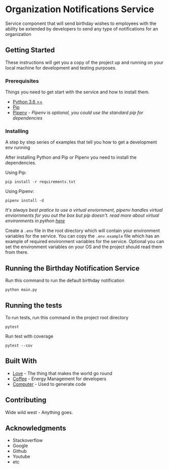# Organization Notifications Service

Service component that will send birthday wishes to employees with the ability be extended by developers to send any
type of notifications for an organization

## Getting Started

These instructions will get you a copy of the project up and running on your local machine for development and testing
purposes.

### Prerequisites

Things you need to get start with the service and how to install them.

- [Python 3.6 >=](https://www.python.org/downloads/)
- [Pip](https://pip.pypa.io/en/stable/installation/)
- [Pipenv](https://pipenv.pypa.io/en/latest/) - 
  *Pipenv is optional, you could use the standard pip for dependencies*

### Installing

A step by step series of examples that tell you how to get a development env running

After installing Python and Pip or Pipenv you need to install the dependencies.

Using Pip:

```
pip install -r requirements.txt
```

Using Pipenv:

```
pipenv install -d
```

*It's always best pratice to use a virtual enviornment, pipenv handles virtual enviornments for you out the box but pip
doesn't. read more about virtual environments in
python [here](https://www.dataquest.io/blog/a-complete-guide-to-python-virtual-environments/)*

Create a `.env` file in the root directory which will contain your environment variables for the service. You can copy
the `.env.example` file which has an example of required environment variables for the service. Optional you can set the
environment variables on your OS and the project should read them from there.

## Running the Birthday Notification Service

Run this command to run the default birthday notification

```
python main.py
```

## Running the tests

To run tests, run this command in the project root directory

```
pytest 
```

Run test with coverage

```
pytest --cov
```

## Built With

* [Love]() - The thing that makes the world go round
* [Coffee]() - Energy Management for developers
* [Computer]() - Used to generate code

## Contributing

Wide wild west - Anything goes.

## Acknowledgments

* Stackoverflow
* Google
* Github
* Youtube
* etc

